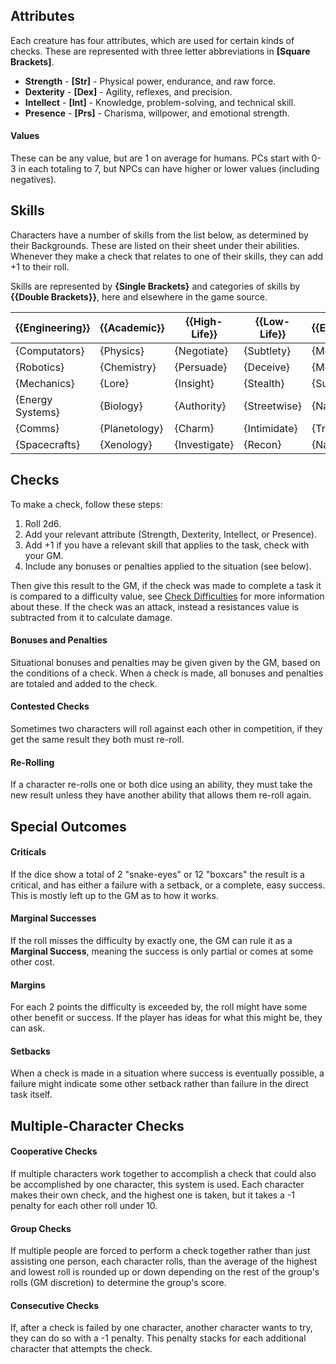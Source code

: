 ## Attributes
Each creature has four attributes, which are used for certain kinds of checks. These are represented with three letter abbreviations in **\[Square Brackets\]**.
- **Strength** - **\[Str\]** - Physical power, endurance, and raw force.
- **Dexterity** - **\[Dex\]** - Agility, reflexes, and precision.
- **Intellect** - **\[Int\]** - Knowledge, problem-solving, and technical skill.
- **Presence** - **\[Prs\]** - Charisma, willpower, and emotional strength.
#### Values
These can be any value, but are 1 on average for humans. PCs start with 0-3 in each totaling to 7, but NPCs can have higher or lower values (including negatives).
## Skills
Characters have a number of skills from the list below, as determined by their Backgrounds.
These are listed on their sheet under their abilities. 
Whenever they make a check that relates to one of their skills, they can add +1 to their roll.

Skills are represented by **{Single Brackets}** and categories of skills by **{{Double Brackets}}**, here and elsewhere in the game source.

| {{Engineering}}  | {{Academic}}  | {{High-Life}} | {{Low-Life}} | {{Explorer}} |
| ---------------- | ------------- | ------------- | ------------ | ------------ |
| {Computators}    | {Physics}     | {Negotiate}   | {Subtlety}   | {Medicate}   |
| {Robotics}       | {Chemistry}   | {Persuade}    | {Deceive}    | {Move}       |
| {Mechanics}      | {Lore}        | {Insight}     | {Stealth}    | {Survival}   |
| {Energy Systems} | {Biology}     | {Authority}   | {Streetwise} | {Navigate}   |
| {Comms}          | {Planetology} | {Charm}       | {Intimidate} | {Track}      |
| {Spacecrafts}    | {Xenology}    | {Investigate} | {Recon}      | {Nature}     |
## Checks
To make a check, follow these steps:
1. Roll 2d6.
2. Add your relevant attribute (Strength, Dexterity, Intellect, or Presence).
3. Add +1 if you have a relevant skill that applies to the task, check with your GM.
4. Include any bonuses or penalties applied to the situation (see below).

Then give this result to the GM, if the check was made to complete a task it is compared to a difficulty value, see [Check Difficulties](Check%20Difficulties.md) for more information about these. If the check was an attack, instead a resistances value is subtracted from it to calculate damage.
#### Bonuses and Penalties
Situational bonuses and penalties may be given given by the GM, based on the conditions of a check. When a check is made, all bonuses and penalties are totaled and added to the check.
#### Contested Checks
Sometimes two characters will roll against each other in competition, if they get the same result they both must re-roll.
#### Re-Rolling
If a character re-rolls one or both dice using an ability, they must take the new result unless they have another ability that allows them re-roll again.
## Special Outcomes
#### Criticals
If the dice show a total of 2 "snake-eyes" or 12 "boxcars" the result is a critical, and has either a failure with a setback, or a complete, easy success. This is mostly left up to the GM as to how it works.
#### Marginal Successes
If the roll misses the difficulty by exactly one, the GM can rule it as a **Marginal Success**, meaning the success is only partial or comes at some other cost.
#### Margins
For each 2 points the difficulty is exceeded by, the roll might have some other benefit or success. If the player has ideas for what this might be, they can ask.
#### Setbacks
When a check is made in a situation where success is eventually possible, a failure might indicate some other setback rather than failure in the direct task itself.
## Multiple-Character Checks
#### Cooperative Checks
If multiple characters work together to accomplish a check that could also be accomplished by one character, this system is used. Each character makes their own check, and the highest one is taken, but it takes a -1 penalty for each other roll under 10. 
#### Group Checks
If multiple people are forced to perform a check together rather than just assisting one person, each character rolls, than the average of the highest and lowest roll is rounded up or down depending on the rest of the group's rolls (GM discretion) to determine the group's score.
#### Consecutive Checks
If, after a check is failed by one character, another character wants to try, they can do so with a -1 penalty. This penalty stacks for each additional character that attempts the check.
